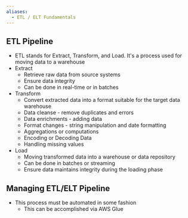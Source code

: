 ```yaml
---
aliases:
  - ETL / ELT Fundamentals
---
```

## ETL Pipeline
- ETL stands for Extract, Transform, and Load. It's a process used for moving data to a warehouse
- Extract
	- Retrieve raw data from source systems
	- Ensure data integrity
	- Can be done in real-time or in batches
- Transform
	- Convert extracted data into a format suitable for the target data warehouse
	- Data cleanse - remove duplicates and errors
	- Data enrichments - adding data
	- Format changes - string manipulation and date formatting
	- Aggregations or computations
	- Encoding or Decoding Data
	- Handling missing values
- Load
	- Moving transformed data into a warehouse or data repository
	- Can be done in batches or streaming
	- Ensure data maintains integrity during the loading phase

## Managing ETL/ELT Pipeline
- This process must be automated in some fashion
	- This can be accomplished via AWS Glue